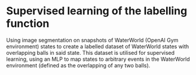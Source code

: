 # Supervised learning of the labelling function
Using image segmentation on snapshots of WaterWorld (OpenAI Gym environment) states to create a labelled dataset of WaterWorld states with overlapping balls in said state. This dataset is utilised for supervised learning, using an MLP to map states to arbitrary events in the WaterWorld environment (defined as the overlapping of any two balls).

